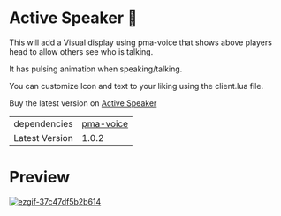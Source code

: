 # Active Speaker :microphone:

This will add a Visual display using pma-voice that shows above players head to allow others see who is talking.

It has pulsing animation when speaking/talking.

You can customize Icon and text to your liking using the client.lua file.

Buy the latest version on [Active Speaker](https://store.ragecity.online/package/6867897)

|                             |                    |
|-----------------------------|--------------------|
| dependencies | [pma-voice](https://github.com/AvarianKnight/pma-voice)       |
| Latest Version | 1.0.2       |



# Preview
[![ezgif-37c47df5b2b614](https://github.com/user-attachments/assets/287d9018-7edd-4b7b-afc4-df49a136a936)](https://store.ragecity.online/package/6867897)
